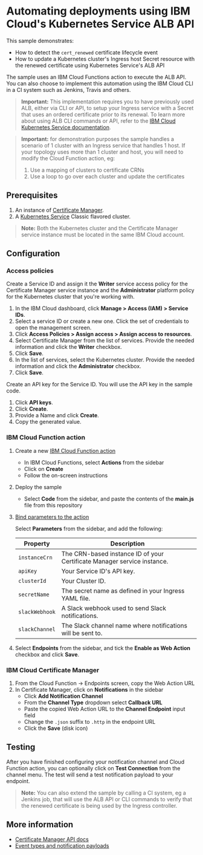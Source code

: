 # Automating deployments using IBM Cloud's Kubernetes Service ALB API
This sample demonstrates:

- How to detect the `cert_renewed` certificate lifecycle event
- How to update a Kubernetes cluster's Ingress host Secret resource with the renewed certificate using Kubernetes Service's ALB API

The sample uses an IBM Cloud Functions action to execute the ALB API. You can also choose to implement this automation using the IBM Cloud CLI in a CI system such as Jenkins, Travis and others.

> **Important:** This implementation requires you to have previously used ALB, either via CLI or API, to setup your Ingress service with a Secret that uses an ordered certificate prior to its renewal. To learn more about using ALB CLI commands or API, refer to the [IBM Cloud Kubernetes Service documentation](https://cloud.ibm.com/docs/containers?topic=containers-ingress-about).

> **Important:** for demonstration purposes the sample handles a scenario of 1 cluster with an Ingress service that handles 1 host. If your topology uses more than 1 cluster and host, you will need to modify the Cloud Function action, eg:
>
> 1. Use a mapping of clusters to certificate CRNs
> 2. Use a loop to go over each cluster and update the certificates

## Prerequisites
1. An instance of [Certificate Manager](https://cloud.ibm.com/docs/services/certificate-manager).
2. A [Kubernetes Service](https://cloud.ibm.com/docs/containers?topic=containers-getting-started) Classic flavored cluster.

> **Note:** Both the Kubernetes cluster and the Certificate Manager service instance must be located in the same IBM Cloud account.

## Configuration
### Access policies
Create a Service ID and assign it the **Writer** service access policy for the Certificate Manager service instance and the **Administrator** platform policy for the Kubernetes cluster that you're working with.

1. In the IBM Cloud dashboard, click **Manage > Access (IAM) > Service IDs**.
2. Select a service ID or create a new one. Click the set of credentials to open the management screen.
3. Click **Access Policies > Assign access > Assign access to resources**.
4. Select Certificate Manager from the list of services. Provide the needed information and click the **Writer** checkbox.
5. Click **Save**.
6. In the list of services, select the Kubernetes cluster. Provide the needed information and click the **Administrator** checkbox.
7. Click **Save**.

Create an API key for the Service ID. You will use the API key in the sample code.

1. Click **API keys**.
2. Click **Create**.
3. Provide a Name and click **Create**.
4. Copy the generated value.

### IBM Cloud Function action
1. Create a new [IBM Cloud Function action](https://cloud.ibm.com/docs/openwhisk/index.html#openwhisk_start_hello_world)
   
   * In IBM Cloud Functions, select **Actions** from the sidebar
   * Click on **Create**
   * Follow the on-screen instructions
   
2. Deploy the sample
   
   * Select **Code** from the sidebar, and paste the contents of the **main.js** file from this repository

3. [Bind parameters to the action](https://cloud.ibm.com/docs/openwhisk/parameters.html#default-params-action) 

   Select **Parameters** from the sidebar, and add the following:
   
   | Property | Description |
   |----------|-------------|
   | `instanceCrn` | The CRN-based instance ID of your Certificate Manager service instance. |
   | `apiKey` | Your Service ID's API key. |
   | `clusterId` | Your Cluster ID. |
   | `secretName` | The secret name as defined in your Ingress YAML file. |
   | `slackWebhook` | A Slack webhook used to send Slack notifications. |
   | `slackChannel` | The Slack channel name where notifications will be sent to. |
  
3. Select **Endpoints** from the sidebar, and tick the **Enable as Web Action** checkbox and click **Save**.
 
 ### IBM Cloud Certificate Manager
1. From the Cloud Function -> Endpoints screen, copy the Web Action URL
2. In Certificate Manager, click on **Notifications** in the sidebar
   * Click **Add Notification Channel**
   * From the **Channel Type** dropdown select **Callback URL**
   * Paste the copied Web Action URL to the **Channel Endpoint** input field
   * Change the `.json` suffix to `.http` in the endpoint URL
   * Click the **Save** (disk icon)

## Testing
After you have finished configuring your notification channel and Cloud Function action, you can optionally click on **Test Connection** from the channel menu. The test will send a test notification payload to your endpoint. 

> **Note:** You can also extend the sample by calling a CI system, eg a Jenkins job, that will use the ALB API or CLI commands to verify that the renewed certificate is being used by the Ingress controller.

## More information
- [Certificate Manager API docs](https://cloud.ibm.com/apidocs/certificate-manager)
- [Event types and notification payloads](https://cloud.ibm.com/docs/services/certificate-manager?topic=certificate-manager-event-types-payload-versions)
